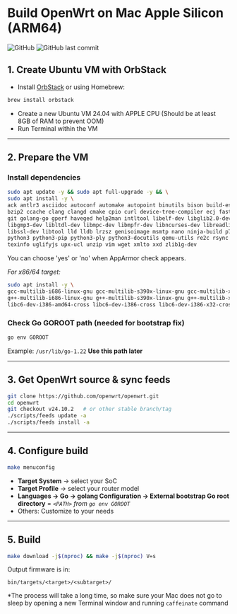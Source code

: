 # Build OpenWrt on Mac Apple Silicon (ARM64)

![GitHub](https://img.shields.io/badge/license-MIT-blue.svg) ![GitHub last commit](https://img.shields.io/github/last-commit/hhai93/Build-Openwrt-With-Mac-Apple-Silicon)

## 1. Create Ubuntu VM with OrbStack
+ Install [OrbStack](https://orbstack.dev/download/stable/latest/arm64) or using Homebrew:
```bash
brew install orbstack
```
+ Create a new Ubuntu VM 24.04 with APPLE CPU (Should be at least 8GB of RAM to prevent OOM)
+ Run Terminal within the VM
---

## 2. Prepare the VM

### Install dependencies
```bash
sudo apt update -y && sudo apt full-upgrade -y && \
sudo apt install -y \
ack antlr3 asciidoc autoconf automake autopoint binutils bison build-essential \
bzip2 ccache clang clangd cmake cpio curl device-tree-compiler ecj fastjar flex gawk gettext \
git golang-go gperf haveged help2man intltool libelf-dev libglib2.0-dev \
libgmp3-dev libltdl-dev libmpc-dev libmpfr-dev libncurses-dev libreadline-dev \
libssl-dev libtool lld lldb lrzsz genisoimage msmtp nano ninja-build p7zip p7zip-full patch pkgconf \
python3 python3-pip python3-ply python3-docutils qemu-utils re2c rsync scons squashfs-tools subversion swig \
texinfo uglifyjs upx-ucl unzip vim wget xmlto xxd zlib1g-dev
```
You can choose 'yes' or 'no' when AppArmor check appears.

*For x86/64 target:*
```bash
sudo apt install -y \
gcc-multilib-i686-linux-gnu gcc-multilib-s390x-linux-gnu gcc-multilib-x86-64-linux-gnu gcc-multilib-x86-64-linux-gnux32 \
g++-multilib-i686-linux-gnu g++-multilib-s390x-linux-gnu g++-multilib-x86-64-linux-gnu g++-multilib-x86-64-linux-gnux32 \
libc6-dev-i386-amd64-cross libc6-dev-i386-cross libc6-dev-i386-x32-cross
```
### Check Go GOROOT path (needed for bootstrap fix)
```bash
go env GOROOT
```
Example: `/usr/lib/go-1.22`
**Use this path later**

---

## 3. Get OpenWrt source & sync feeds
```bash
git clone https://github.com/openwrt/openwrt.git
cd openwrt
git checkout v24.10.2   # or other stable branch/tag
./scripts/feeds update -a
./scripts/feeds install -a
```

---

## 4. Configure build
```bash
make menuconfig
```
- **Target System** → select your SoC
- **Target Profile** → select your router model
- **Languages → Go → golang Configuration → External bootstrap Go root directory** = *`<PATH>` from `go env GOROOT`*
- Others: Customize to your needs
---

## 5. Build
```bash
make download -j$(nproc) && make -j$(nproc) V=s
```
Output firmware is in:
```
bin/targets/<target>/<subtarget>/
```

*The process will take a long time, so make sure your Mac does not go to sleep by opening a new Terminal window and running `caffeinate` command

